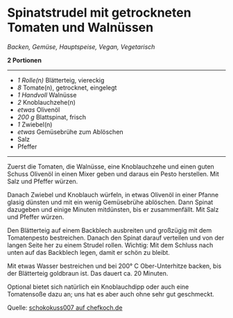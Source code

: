 # Spinatstrudel mit getrockneten Tomaten und Walnüssen

*Backen, Gemüse, Hauptspeise, Vegan, Vegetarisch*

**2 Portionen**

---

- *1 Rolle(n)* Blätterteig, viereckig
- *8* Tomate(n), getrocknet, eingelegt
- *1 Handvoll* Walnüsse
- *2* Knoblauchzehe(n)
- *etwas* Olivenöl
- *200 g* Blattspinat, frisch
- *1* Zwiebel(n)
- *etwas* Gemüsebrühe zum Ablöschen
- Salz
- Pfeffer

---

Zuerst die Tomaten, die Walnüsse, eine Knoblauchzehe und einen guten Schuss Olivenöl in einen Mixer geben und daraus ein Pesto herstellen. Mit Salz und Pfeffer würzen.

Danach Zwiebel und Knoblauch würfeln, in etwas Olivenöl in einer Pfanne glasig dünsten und mit ein wenig Gemüsebrühe ablöschen. Dann Spinat dazugeben und einige Minuten mitdünsten, bis er zusammenfällt. Mit Salz und Pfeffer würzen.

Den Blätterteig auf einem Backblech ausbreiten und großzügig mit dem Tomatenpesto bestreichen. Danach den Spinat darauf verteilen und von der langen Seite her zu einem Strudel rollen. Wichtig: Mit dem Schluss nach unten auf das Backblech legen, damit er schön zu bleibt.

Mit etwas Wasser bestreichen und bei 200° C Ober-Unterhitze backen, bis der Blätterteig goldbraun ist. Das dauert ca. 20 Minuten.

Optional bietet sich natürlich ein Knoblauchdipp oder auch eine Tomatensoße dazu an; uns hat es aber auch ohne sehr gut geschmeckt.

Quelle: [schokokuss007 auf chefkoch.de](https://www.chefkoch.de/rezepte/2712951424287361/Spinatstrudel-mit-getrockneten-Tomaten-und-Walnuessen.html)
